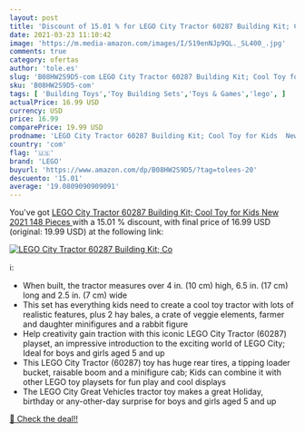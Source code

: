 ```yaml
---
layout: post
title: 'Discount of 15.01 % for LEGO City Tractor 60287 Building Kit; Co'
date: 2021-03-23 11:10:42
image: 'https://m.media-amazon.com/images/I/519enNJp9QL._SL400_.jpg'
comments: true
category: ofertas
author: 'tole.es'
slug: 'B08HW2S9D5-com LEGO City Tractor 60287 Building Kit; Cool Toy for Kids...'
sku: 'B08HW2S9D5-com'
tags: [ 'Building Toys','Toy Building Sets','Toys & Games','lego', ]
actualPrice: 16.99 USD
currency: USD
price: 16.99
comparePrice: 19.99 USD
prodname: 'LEGO City Tractor 60287 Building Kit; Cool Toy for Kids  New 2021  148 Pieces '
country: 'com'
flag: '🇺🇸'
brand: 'LEGO'
buyurl: 'https://www.amazon.com/dp/B08HW2S9D5/?tag=tolees-20'
descuento: '15.01'
average: '19.0809090909091'
---
```


You've got [LEGO City Tractor 60287 Building Kit; Cool Toy for Kids  New 2021  148 Pieces ](https://www.amazon.com/dp/B08HW2S9D5/?tag=tolees-20) with a  15.01 % discount, with final price of 16.99 USD (original: 19.99 USD) at the following link:

[![LEGO City Tractor 60287 Building Kit; Co](https://m.media-amazon.com/images/I/519enNJp9QL._SL400_.jpg)](https://www.amazon.com/dp/B08HW2S9D5/?tag=tolees-20)

ℹ️:

- When built, the tractor measures over 4 in. (10 cm) high, 6.5 in. (17 cm) long and 2.5 in. (7 cm) wide
- This set has everything kids need to create a cool toy tractor with lots of realistic features, plus 2 hay bales, a crate of veggie elements, farmer and daughter minifigures and a rabbit figure
- Help creativity gain traction with this iconic LEGO City Tractor (60287) playset, an impressive introduction to the exciting world of LEGO City; Ideal for boys and girls aged 5 and up
- This LEGO City Tractor (60287) toy has huge rear tires, a tipping loader bucket, raisable boom and a minifigure cab; Kids can combine it with other LEGO toy playsets for fun play and cool displays
- The LEGO City Great Vehicles tractor toy makes a great Holiday, birthday or any-other-day surprise for boys and girls aged 5 and up

[🛒 Check the deal!!](https://www.amazon.com/dp/B08HW2S9D5/?tag=tolees-20)
